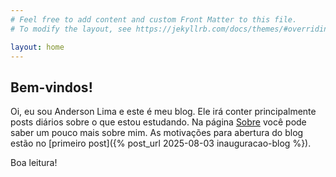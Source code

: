 ```yaml
---
# Feel free to add content and custom Front Matter to this file.
# To modify the layout, see https://jekyllrb.com/docs/themes/#overriding-theme-defaults

layout: home
---
```

## Bem-vindos!

Oi, eu sou Anderson Lima e este é meu blog. Ele irá conter principalmente posts diários sobre o que estou estudando. Na página [Sobre](/about.html) você pode saber um pouco mais sobre mim. As motivações para abertura do blog estão no [primeiro post]({% post_url 2025-08-03 inauguracao-blog %}).

Boa leitura!